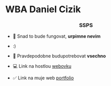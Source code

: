 # WBA Daniel Cizik

<h3 align="center">SSPS</h3>

- 🎲 Snad to bude fungovat, **urpimne nevim**

- :)

- 🤝 Pravdepodobne budupotrebovat **vsechno**

- 💻 Link na hostlou [webovku](https://cizik.netlify.app/)

- ✅ Link na muje web [portfolio](https://www.cizikdan.com/)

<p align="left">
</p>

